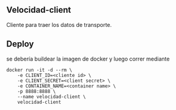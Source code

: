## Velocidad-client

Cliente para traer los datos de transporte.

## Deploy 

se debería buildear la imagen de docker y luego correr mediante 

```
docker run -it -d --rm \
    -e CLIENT_ID=<cliente id> \
    -e CLIENT_SECRET=<client secret> \
    -e CONTAINER_NAME=<container name> \
    -p 8888:8888 \
    --name velocidad-client \
    velocidad-client

```


